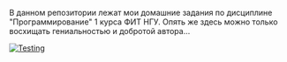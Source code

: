 В данном репозитории лежат мои домашние задания по дисциплине "Программирование" 1 курса ФИТ НГУ. Опять же здесь можно только восхищать гениальностью и добротой автора...

[![Testing](https://github.com/ptrvsrg/NSU_Homework_C/actions/workflows/cmake.yml/badge.svg)](https://github.com/ptrvsrg/NSU_Homework_C/actions/workflows/cmake.yml)